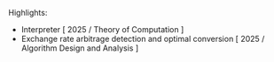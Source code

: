Highlights: 
- Interpreter [ 2025 / Theory of Computation ]
- Exchange rate arbitrage detection and optimal conversion [ 2025 / Algorithm Design and Analysis ]

  
